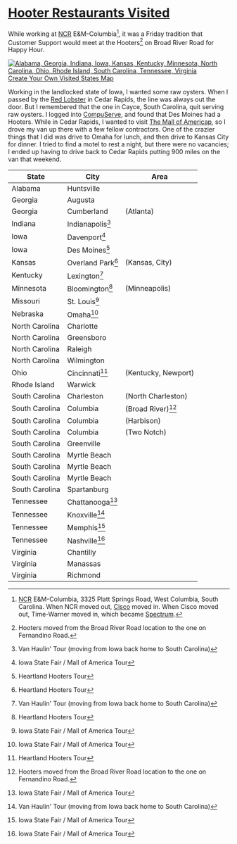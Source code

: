# [Hooter Restaurants Visited](https://www.hooters.com)

While working at [NCR](https://www.ncr.com) E&M-Columbia[^11], it was a Friday tradition that Customer Support would meet at the Hooters[^12] on Broad River Road for Happy Hour.

<a href="https://m.maploco.com/visited-states/mine.php?states=AL-GA-IA-IN-KS-KY-MN-MO-NC-NE-OH-RI-SC-TN-VA&w=ml"><img src="https://map1.maploco.com/visited-states/ml/AL-GA-IA-IN-KS-KY-MN-MO-NC-NE-OH-RI-SC-TN-VA.png" border=0 alt="Alabama, Georgia, Indiana, Iowa, Kansas, Kentucky, Minnesota, North Carolina, Ohio, Rhode Island, South Carolina, Tennessee, Virginia"><br />Create Your Own Visited States Map</a>

Working in the landlocked state of Iowa, I wanted some raw oysters. When I passed by the [Red Lobster](https://www.redlobster.com/) in Cedar Rapids, the line was always out the door. But I remembered that the one in Cayce, South Carolina, quit serving raw oysters. I logged into [CompuServe](https://www.compuserve.com/), and found that Des Moines had a Hooters. While in Cedar Rapids, I wanted to visit [The Mall of Americap](https://www.mallofamerica.com/), so I drove my van up there with a few fellow contractors. One of the crazier things that I did was drive to Omaha for lunch, and then drive to Kansas City for dinner. I tried to find a motel to rest a night, but there were no vacancies; I ended up having to drive back to Cedar Rapids putting 900 miles on the van that weekend.

| State | City | Area |
|-------|------|------|
| Alabama | Huntsville ||
| Georgia | Augusta ||
| Georgia | Cumberland | (Atlanta) |
| Indiana | Indianapolis[^13] ||
| Iowa | Davenport[^14] ||
| Iowa | Des Moines[^15] ||
| Kansas | Overland Park[^15] | (Kansas, City) |
| Kentucky | Lexington[^13] ||
| Minnesota | Bloomington[^15] | (Minneapolis) |
| Missouri | St. Louis[^14] ||
| Nebraska | Omaha[^14] ||
| North Carolina | Charlotte ||
| North Carolina | Greensboro ||
| North Carolina | Raleigh ||
| North Carolina | Wilmington ||
| Ohio | Cincinnati[^15] | (Kentucky, Newport) |
| Rhode Island | Warwick ||
| South Carolina | Charleston | (North Charleston) |
| South Carolina | Columbia | (Broad River)[^12] |
| South Carolina | Columbia | (Harbison) |
| South Carolina | Columbia | (Two Notch) |
| South Carolina | Greenville ||
| South Carolina | Myrtle Beach | |
| South Carolina | Myrtle Beach | |
| South Carolina | Myrtle Beach | |
| South Carolina | Spartanburg ||
| Tennessee | Chattanooga[^14] ||
| Tennessee | Knoxville[^13] ||
| Tennessee | Memphis[^14] ||
| Tennessee | Nashville[^14] ||
| Virginia | Chantilly ||
| Virginia | Manassas ||
| Virginia | Richmond ||

[^11]: [NCR](https://www.ncr.com/) E&M-Columbia, 3325 Platt Springs Road, West Columbia, South Carolina. When NCR moved out, [Cisco](https://www.cisco.com/) moved in. When Cisco moved out, Time-Warner moved in, which became [Spectrum](https:://www.spectrum.com/).
[^12]: Hooters moved from the Broad River Road location to the one on Fernandino Road.
[^13]: Van Haulin' Tour (moving from Iowa back home to South Carolina) 
[^14]: Iowa State Fair / Mall of America Tour
[^15]: Heartland Hooters Tour
